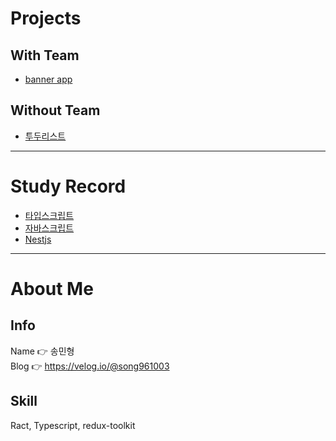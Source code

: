 # Projects
## With Team
- [banner app](https://github.com/preCrew/banner_create_app)

## Without Team
- [투두리스트](https://github.com/Doosies/todoList-page/)

---

# Study Record
- [타입스크립트](https://github.com/Doosies/StudyRecord/tree/master/TypescriptBasic)
- [자바스크립트](https://github.com/Doosies/StudyRecord/tree/master/JavscriptCore)
- [Nestjs](https://github.com/Doosies/StudyRecord/tree/master/Nest)

---

# About Me
## Info
Name 👉 송민형  
Blog 👉 https://velog.io/@song961003  

## Skill
Ract, Typescript, redux-toolkit
